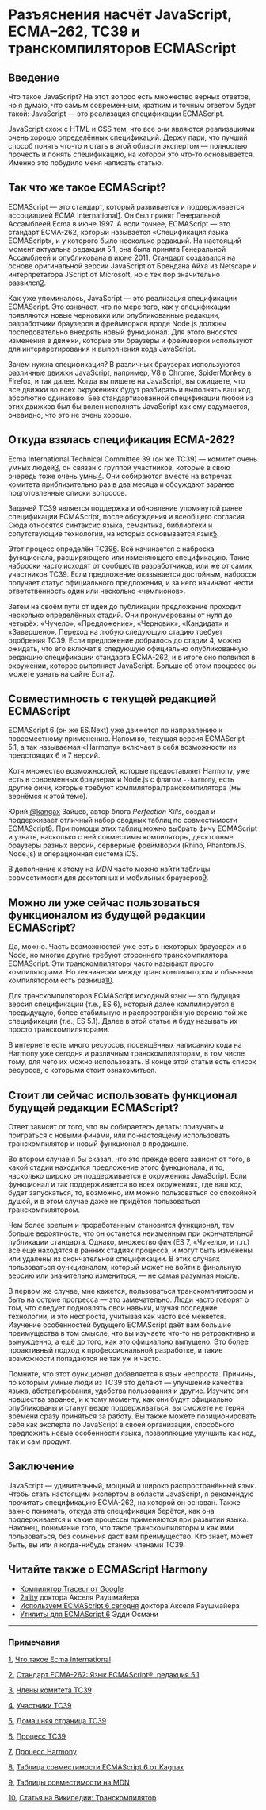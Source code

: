 # Разъяснения насчёт JavaScript, ECMA–262, TC39 и транскомпиляторов ECMAScript

## Введение

Что такое JavaScript? На этот вопрос есть множество верных ответов, но я думаю,
что самым современным, кратким и точным ответом будет такой: JavaScript — это
реализация спецификации ECMAScript.

JavaScript схож с HTML и CSS тем, что все они являются реализациями очень хорошо
определённых спецификаций. Держу пари, что лучший способ понять что-то и стать
в этой области экспертом — полностью прочесть и понять спецификацию, на
которой это что-то основывается. Именно это побудило меня написать статью.

## Так что же такое ECMAScript?

ECMAScript — это стандарт, который развивается и поддерживается ассоциацией ECMA
International<a href="#note-1" id="ref-1" class="reference">1</a>. Он был принят Генеральной Ассамблеей Ecma в
июне 1997. А если точнее, ECMAScript — это стандарт ECMA-262, который называется
«Спецификация языка ECMAScript», и у которого было несколько редакций.
На настоящий момент актуальна редакция 5.1, она была принята
Генеральной Ассамблеей и опубликована в июне 2011. Стандарт создавался на основе
оригинальной версии JavaScript от Брендана Айха из Netscape и интерпретатора
JScript от Microsoft, но с тех пор значительно развился<a href="#note-2" id="ref-2" class="reference">2</a>.

Как уже упоминалось, JavaScript — это реализация спецификации ECMAScript.
Это означает, что по мере того, как у спецификации появляются новые черновики
или опубликованные редакции, разработчики браузеров и фреймворков вроде Node.js
должны последовательно внедрять новый функционал. Для этого вносятся изменения в
движки, которые эти браузеры и фреймворки используют для интерпретирования и
выполнения кода JavaScript.

Зачем нужна спецификация? В различных браузерах используются различные движки
JavaScript, например, V8 в Chrome, SpiderMonkey в Firefox, и так далее.
Когда вы пишете на JavaScript, вы ожидаете, что все движки во всех окружениях
будут разбирать и выполнять ваш код абсолютно одинаково. Без стандартизованной
спецификации любой из этих движков был бы волен исполнять JavaScript как ему
вздумается, очевидно, что это не очень хорошо.

## Откуда взялась cпецификация ECMA-262?

Ecma International Technical Committee 39 (он же TC39) — комитет очень умных
людей<a href="#note-3" id="ref-3" class="reference">3</a>, он связан с группой участников, которые в свою
очередь тоже очень умны<a href="#note-4" id="ref-4" class="reference">4</a>. Они собираются вместе на встречах
комитета приблизительно раз в два месяца и обсуждают заранее подготовленные
списки вопросов.

Задачей TC39 является поддержка и обновление упомянутой ранее спецификации
ECMAScript, после обсуждения и всеобщего согласия. Сюда относятся синтаксис
языка, семантика, библиотеки и сопутствующие технологии, на которых основывается
язык<a href="#note-5" id="ref-5" class="reference">5</a>.

Этот процесс определён TC39<a href="#note-6" id="ref-6" class="reference">6</a>. Всё начинается с наброска
функционала, расширяющего или изменяющего спецификацию. Такие наброски часто
исходят от сообществ разработчиков, или же от самих участников TC39.
Если предложение оказывается достойным, набросок получает статус официального
предложения, и за него начинают нести ответственность один или несколько
«чемпионов».

Затем на своём пути от идеи до публикации предложение проходит несколько определённых
стадий. Они пронумерованы от нуля до четырёх: «Чучело», «Предложение»,
«Черновик», «Кандидат» и «Завершено». Переход на любую следующую стадию требует
одобрения TC39. Если предложение добралось до стадии 4, можно ожидать, что его
включат в следующую официально опубликованную редакцию спецификации стандарта
ECMA-262, и в итоге оно появится в окружении, которое выполняет JavaScript.
Больше об этом процессе вы можете узнать на сайте Ecma<a href="#note-7" id="ref-7" class="reference">7</a>.

## Совместимность с текущей редакцией ECMAScript

ECMAScript 6 (он же ES.Next) уже движется по направлению к повсеместному
применению. Напомню, текущая версия ECMAScript — 5.1, а так называемая
«Harmony» включает в себя возможности из предстоящих 6 и 7 версий.

Хотя множество возможностей, которые предоставляет Harmony, уже есть в
современных браузерах и Node.js с флагом `--harmony`, есть другие фичи, которые
требуют компилятора/транскомпилятора (мы вернёмся к этой теме).

Юрий [@kangax](https://twitter.com/kangax) Зайцев, автор блога *Perfection Kills*, создал и поддерживает
отличный набор сводных таблиц по совместимости ECMAScript<a href="#note-8" id="ref-8" class="reference">8</a>.
При помощи этих таблиц можно выбрать фичу ECMAScript и узнать, насколько с ней
совместимы компиляторы, десктопные браузеры разных версий, серверные
фреймворки (Rhino, PhantomJS, Node.js) и операционная система iOS.

В дополнение к этому на *MDN* часто можно найти таблицы совместимости для
десктопных и мобильных браузеров<a href="#note-9" id="ref-9" class="reference">9</a>.

## Можно ли уже сейчас пользоваться функционалом из будущей редакции ECMAScript?

Да, можно. Часть возможностей уже есть в некоторых браузерах и в Node,
но многие другие требуют стороннего транскомпилятора ECMAScript. Эти
транскомпиляторы часто называют просто компиляторами. Но технически между
транскомпилятором и обычным компилятором есть разница<a href="#note-10" id="ref-10" class="reference">10</a>.

Для транскомпиляторов ECMAScript исходный язык — это будущая версия спецификации
(т.е., ES 6), который далее компилируется в предыдущую, более стабильную и
распространённую версию той же спецификации (т.е., ES 5.1). Далее в этой статье
я буду называть их просто транскомпиляторами.

В интернете есть много ресурсов, посвящённых написанию кода на Harmony уже
сегодня и различным транскомпиляторам, в том числе тому, для чего их можно
использовать. В конце этой статьи есть список ресурсов, с которыми стоит
ознакомиться.

## Стоит ли сейчас использовать функционал будущей редакции ECMAScript?

Ответ зависит от того, что вы собираетесь делать: поизучать и поиграться с
новыми фичами, или по-настоящему использовать транскомпилятор и новый функционал
в продакшне.

Во втором случае я бы сказал, что это прежде всего зависит от того, в
какой стадии находится предложение этого функционала, и то, насколько широко
он поддерживается в окружениях JavaScript. Если функционал и так поддерживается
во всех окружениях, где ваш код будет запускаться, то, возможно, им можно 
пользоваться со спокойной душой, и в этом случае даже не придётся пользоваться
транскомпилятором.

Чем более зрелым и проработанным становится функционал, тем больше вероятность,
что он останется неизменным при окончательной публикации стандарта. Однако,
множество фич (ES 7, «Чучело», и т.п.) всё ещё находятся в ранних стадиях
процесса, и могут быть изменены или удалены из окончательной спецификации.
В этих случаях пользоваться функционалом, который может не войти в финальную
версию или значительно измениться, — не самая разумная мысль.

В первом же случае, мне кажется, пользоваться транскомпилятором и быть на острие
прогресса — это замечательно. Люди часто говорят о том, что следует подновлять
свои навыки, изучая последние технологии, и это неспроста, учитывая как часто
всё меняется. Изучение особенностей будущего ECMAScript даёт вам большие
преимущества в том смысле, что вы изучаете что-то не ретроактивно и вынужденно,
а ещё до того, как это официально выпущено. Это более проактивный подход к
профессиональной разработке, и такие возможности попадаются не так уж и часто.

Помните, что этот функционал добавляется в язык неспроста. Причины, по которым
умные люди из TC39 это делают — улучшение качества языка, абстрагирования,
удобства пользования и другие. Изучите эти новшества заранее, и к тому моменту,
как они будут официально опубликованы и станут везде поддерживаться, вы сможете
не теряя времени сразу приняться за работу. Вы также можете позиционировать
себя как эксперта по JavaScript в своей организации, способного предложить
новые особенности языка, позволяющие улучшить как код, так и сам продукт.

## Заключение

JavaScript — удивительный, мощный и широко распространённый язык. Чтобы стать
настоящим экспертом в области JavaScript, я рекомендую прочитать спецификацию
ECMA-262, на которой он основан. Также важно понимать, откуда эта
спецификация берётся, как она поддерживается и какие процессы применяются при
развитии языка. Наконец, понимание того, что такое транскомпиляторы и как ими
пользоваться, без сомнения даст вам преимущество. Кто знает, может быть, вы
или я когда-нибудь станем членами TC39.

## Читайте также о ECMAScript Harmony

-   [Компилятор Traceur от Google][readmore1]
-   [2ality][readmore2] доктора Акселя Раушмайера
-   [Используем ECMAScript 6 сегодня][readmore3] доктора Акселя Раушмайера
-   [Утилиты для ECMAScript 6][readmore4] Эдди Османи

---

### Примечания

<a href="#ref-1" id="note-1" class="note">1.</a> [Что такое Ecma International][ref1]

<a href="#ref-2" id="note-2" class="note">2.</a> [Стандарт ECMA-262: Язык ECMAScript®, редакция 5.1][ref2]

<a href="#ref-3" id="note-3" class="note">3.</a> [Члены комитета TC39][ref3]

<a href="#ref-4" id="note-4" class="note">4.</a> [Участники TC39][ref4]

<a href="#ref-5" id="note-5" class="note">5.</a> [Домашняя страница TC39][ref5]

<a href="#ref-6" id="note-6" class="note">6.</a> [Процесс TC39][ref6]

<a href="#ref-7" id="note-7" class="note">7.</a> [Процесс Harmony][ref7]

<a href="#ref-8" id="note-8" class="note">8.</a> [Таблица совместимости ECMAScript 6 от Kagnax][ref8]

<a href="#ref-9" id="note-9" class="note">9.</a> [Таблицы совместимости на MDN][ref9]

<a href="#ref-10" id="note-10" class="note">10.</a> [Статья на Википедии: Транскомпилятор][ref10]



 [ref1]: http://www.ecma-international.org/memento/index.html "Что такое Ecma International"
 [ref2]: http://www.ecma-international.org/publications/files/ECMA-ST/Ecma-262.pdf "Стандарт ECMA-262: Язык ECMAScript®, редакция 5.1"
 [ref3]: https://github.com/orgs/tc39/people "Члены комитета TC39"
 [ref4]: http://tc39wiki.calculist.org/about/people/ "Участники TC39"
 [ref5]: http://ecma-international.org/memento/TC39.htm "Домашняя страница TC39"
 [ref6]: https://docs.google.com/document/d/1QbEE0BsO4lvl7NFTn5WXWeiEIBfaVUF7Dk0hpPpPDzU/edit "Процесс TC39"
 [ref7]: http://tc39wiki.calculist.org/about/harmony/ "Процесс Harmony"
 [ref8]: http://kangax.github.io/compat-table/es6/ "Таблица совместимости ECMAScript 6 от Kagnax"
 [ref9]: https://developer.mozilla.org/en-US/docs/MDN/Contribute/Howto/Compatibility_tables "Таблицы совместимости на MDN"
 [ref10]: http://en.wikipedia.org/wiki/Source-to-source_compiler "Статья на Википедии: Транскомпилятор"

 [readmore1]: https://github.com/google/traceur-compiler
 [readmore2]: http://www.2ality.com/
 [readmore3]: http://www.2ality.com/2014/08/es6-today.html
 [readmore4]: https://github.com/addyosmani/es6-tools
